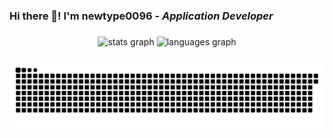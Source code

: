 ### Hi there 👋! I'm newtype0096 - ***Application Developer*** 

###

<div align="center">
  <img src="https://github-readme-stats.vercel.app/api?username=newtype0096&hide_title=false&hide_rank=false&show_icons=true&include_all_commits=true&count_private=true&disable_animations=false&theme=dark&locale=en&hide_border=false" height="150" alt="stats graph"  />
  <img src="https://github-readme-stats.vercel.app/api/top-langs?username=newtype0096&locale=en&hide_title=false&layout=compact&card_width=320&langs_count=5&theme=dark&hide_border=false" height="150" alt="languages graph"  />
</div>

###

<img src="https://raw.githubusercontent.com/newtype0096/newtype0096/output/github-contribution-grid-snake-dark.svg" alt="Snake animation" />

###
